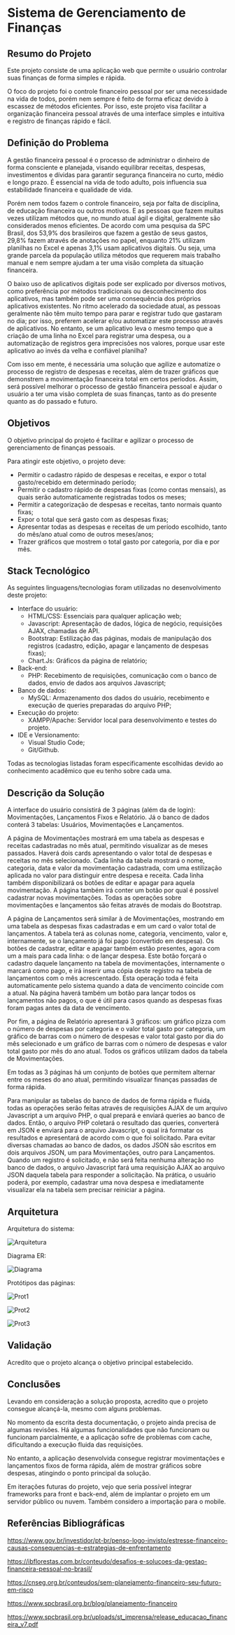# Sistema de Gerenciamento de Finanças

## Resumo do Projeto

Este projeto consiste de uma aplicação web que permite o usuário controlar suas finanças de forma simples e rápida.

O foco do projeto foi o controle financeiro pessoal por ser uma necessidade na vida de todos, porém nem sempre é feito de forma eficaz devido à escassez de métodos eficientes. Por isso, este projeto visa facilitar a organização financeira pessoal através de uma interface simples e intuitiva e registro de finanças rápido e fácil.

## Definição do Problema

A gestão financeira pessoal é o processo de administrar o dinheiro de forma consciente e planejada, visando equilibrar receitas, despesas, investimentos e dívidas para garantir segurança financeira no curto, médio e longo prazo. É essencial na vida de todo adulto, pois influencia sua estabilidade financeira e qualidade de vida.

Porém nem todos fazem o controle financeiro, seja por falta de disciplina, de educação financeira ou outros motivos. E as pessoas que fazem muitas vezes utilizam métodos que, no mundo atual ágil e digital, geralmente são considerados menos eficientes. De acordo com uma pesquisa da SPC Brasil, dos 53,9% dos brasileiros que fazem a gestão de seus gastos, 29,8% fazem através de anotações no papel, enquanto 21% utilizam planilhas no Excel e apenas 3,1% usam aplicativos digitais. Ou seja, uma grande parcela da população utiliza métodos que requerem mais trabalho manual e nem sempre ajudam a ter uma visão completa da situação financeira.

O baixo uso de aplicativos digitais pode ser explicado por diversos motivos, como preferência por métodos tradicionais ou desconhecimento dos aplicativos, mas também pode ser uma consequência dos próprios aplicativos existentes. No ritmo acelerado da sociedade atual, as pessoas geralmente não têm muito tempo para parar e registrar tudo que gastaram no dia; por isso, preferem acelerar e/ou automatizar este processo através de aplicativos. No entanto, se um aplicativo leva o mesmo tempo que a criação de uma linha no Excel para registrar uma despesa, ou a automatização de registros gera imprecisões nos valores, porque usar este aplicativo ao invés da velha e confiável planilha?

Com isso em mente, é necessária uma solução que agilize e automatize o processo de registro de despesas e receitas, além de trazer gráficos que demonstrem a movimentação financeira total em certos períodos. Assim, será possível melhorar o processo de gestão financeira pessoal e ajudar o usuário a ter uma visão completa de suas finanças, tanto as do presente quanto as do passado e futuro.

## Objetivos

O objetivo principal do projeto é facilitar e agilizar o processo de gerenciamento de finanças pessoais.

Para atingir este objetivo, o projeto deve:

* Permitir o cadastro rápido de despesas e receitas, e expor o total gasto/recebido em determinado período;
* Permitir o cadastro rápido de despesas fixas (como contas mensais), as quais serão automaticamente registradas todos os meses;
* Permitir a categorização de despesas e receitas, tanto normais quanto fixas;
* Expor o total que será gasto com as despesas fixas;
* Apresentar todas as despesas e receitas de um período escolhido, tanto do mês/ano atual como de outros meses/anos;
* Trazer gráficos que mostrem o total gasto por categoria, por dia e por mês.

## Stack Tecnológico

As seguintes linguagens/tecnologias foram utilizadas no desenvolvimento deste projeto:

* Interface do usuário:
	* HTML/CSS: Essenciais para qualquer aplicação web;
	* Javascript: Apresentação de dados, lógica de negócio, requisições AJAX, chamadas de API.
	* Bootstrap: Estilização das páginas, modais de manipulação dos registros (cadastro, edição, apagar e lançamento de despesas fixas);
	* Chart.Js: Gráficos da página de relatório;
* Back-end:
	* PHP: Recebimento de requisições, comunicação com o banco de dados, envio de dados aos arquivos Javascript;
* Banco de dados:
	* MySQL: Armazenamento dos dados do usuário, recebimento e execução de queries preparadas do arquivo PHP;
* Execução do projeto:
	* XAMPP/Apache: Servidor local para desenvolvimento e testes do projeto.
* IDE e Versionamento:
	* Visual Studio Code;
	* Git/Github.

Todas as tecnologias listadas foram especificamente escolhidas devido ao conhecimento acadêmico que eu tenho sobre cada uma.

## Descrição da Solução

A interface do usuário consistirá de 3 páginas (além da de login): Movimentações, Lançamentos Fixos e Relatório. Já o banco de dados conterá 3 tabelas: Usuários, Movimentações e Lançamentos.

A página de Movimentações mostrará em uma tabela as despesas e receitas cadastradas no mês atual, permitindo visualizar as de meses passados. Haverá dois cards apresentando o valor total de despesas e receitas no mês selecionado. Cada linha da tabela mostrará o nome, categoria, data e valor da movimentação cadastrada, com uma estilização aplicada no valor para distinguir entre despesa e receita. Cada linha também disponibilizará os botões de editar e apagar para aquela movimentação. A página também irá conter um botão por qual é possível cadastrar novas movimentações. Todas as operações sobre movimentações e lançamentos são feitas através de modais do Bootstrap. 

A página de Lançamentos será similar à de Movimentações, mostrando em uma tabela as despesas fixas cadastradas e em um card o valor total de lançamentos. A tabela terá as colunas nome, categoria, vencimento, valor e, internamente, se o lançamento já foi pago (convertido em despesa). Os botões de cadastrar, editar e apagar também estão presentes, agora com um a mais para cada linha: o de lançar despesa. Este botão forçará o cadastro daquele lançamento na tabela de movimentações, internamente o marcará como pago, e irá inserir uma cópia deste registro na tabela de lançamentos com o mês acrescentado. Esta operação toda é feita automaticamente pelo sistema quando a data de vencimento coincide com a atual. Na página haverá também um botão para lançar todos os lançamentos não pagos, o que é útil para casos quando as despesas fixas foram pagas antes da data de vencimento.

Por fim, a página de Relatório apresentará 3 gráficos: um gráfico pizza com o número de despesas por categoria e o valor total gasto por categoria, um gráfico de barras com o número de despesas e valor total gasto por dia do mês selecionado e um gráfico de barras com o número de despesas e valor total gasto por mês do ano atual. Todos os gráficos utilizam dados da tabela de Movimentações.

Em todas as 3 páginas há um conjunto de botões que permitem alternar entre os meses do ano atual, permitindo visualizar finanças passadas de forma rápida.

Para manipular as tabelas do banco de dados de forma rápida e fluida, todas as operações serão feitas através de requisições AJAX de um arquivo Javascript a um arquivo PHP, o qual prepará e enviará queries ao banco de dados. Então, o arquivo PHP coletará o resultado das queries, converterá em JSON e enviará para o arquivo Javascript, o qual irá formatar os resultados e apresentará de acordo com o que foi solicitado. Para evitar diversas chamadas ao banco de dados, os dados JSON são escritos em dois arquivos JSON, um para Movimentações, outro para Lançamentos. Quando um registro é solicitado, e não será feita nenhuma alteração no banco de dados, o arquivo Javascript fará uma requisição AJAX ao arquivo JSON daquela tabela para responder a solicitação. Na prática, o usuário poderá, por exemplo, cadastrar uma nova despesa e imediatamente visualizar ela na tabela sem precisar reiniciar a página.

## Arquitetura

Arquitetura do sistema:

![Arquitetura](https://github.com/Vantoss/Projeto-Des-2-2025/blob/main/doc-assets/arquitetura.png)

Diagrama ER:

![Diagrama](https://github.com/Vantoss/Projeto-Des-2-2025/blob/main/doc-assets/diagramER.png)

Protótipos das páginas:

![Prot1](https://github.com/Vantoss/Projeto-Des-2-2025/blob/main/doc-assets/pagmovi.png)

![Prot2](https://github.com/Vantoss/Projeto-Des-2-2025/blob/main/doc-assets/paglanc.png)

![Prot3](https://github.com/Vantoss/Projeto-Des-2-2025/blob/main/doc-assets/pagrel.png)

## Validação

Acredito que o projeto alcança o objetivo principal estabelecido. 

## Conclusões

Levando em consideração a solução proposta, acredito que o projeto consegue alcançá-la, mesmo com alguns problemas. 

No momento da escrita desta documentação, o projeto ainda precisa de algumas revisões. Há algumas funcionalidades que não funcionam ou funcionam parcialmente, e a aplicação sofre de problemas com cache, dificultando a execução fluida das requisições.

No entanto, a aplicação desenvolvida consegue registrar movimentações e lançamentos fixos de forma rápida, além de mostrar gráficos sobre despesas, atingindo o ponto principal da solução.

Em iterações futuras do projeto, vejo que seria possível integrar frameworks para front e back-end, além de implantar o projeto em um servidor público ou nuvem. Também considero a importação para o mobile.

## Referências Bibliográficas

https://www.gov.br/investidor/pt-br/penso-logo-invisto/estresse-financeiro-causas-consequencias-e-estrategias-de-enfrentamento

https://ibflorestas.com.br/conteudo/desafios-e-solucoes-da-gestao-financeira-pessoal-no-brasil/

https://cnseg.org.br/conteudos/sem-planejamento-financeiro-seu-futuro-em-risco

https://www.spcbrasil.org.br/blog/planejamento-financeiro

https://www.spcbrasil.org.br/uploads/st_imprensa/release_educacao_financeira_v7.pdf
